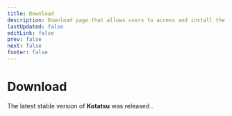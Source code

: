 ```yaml
---
title: Download
description: Download page that allows users to access and install the latest version of the app.
lastUpdated: false
editLink: false
prev: false
next: false
footer: false
---
```


<script setup>
import DownloadButtons from "@theme/components/DownloadButtons.vue";
import ReleaseDate from "@theme/components/ReleaseDate.vue";
import Changelog from "@theme/components/Changelog.vue";
</script>

# Download

The latest stable version of **Kotatsu** was released **<ReleaseDate type="stable" />**.

<DownloadButtons />

<Changelog type="stable" />